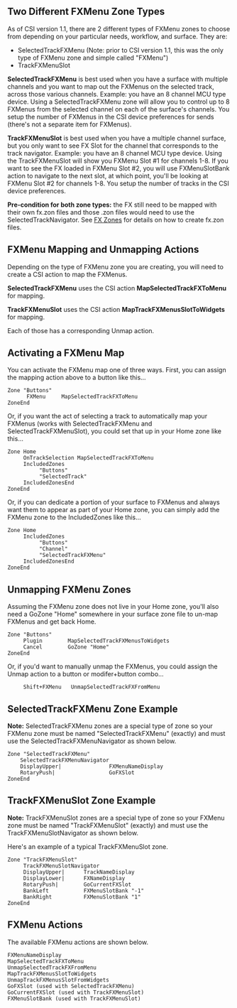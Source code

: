 ## Two Different FXMenu Zone Types
As of CSI version 1.1, there are 2 different types of FXMenu zones to choose from depending on your particular needs, workflow, and surface. They are:

* SelectedTrackFXMenu (Note: prior to CSI version 1.1, this was the only type of FXMenu zone and simple called "FXMenu")
* TrackFXMenuSlot

**SelectedTrackFXMenu** is best used when you have a surface with multiple channels and you want to map out the FXMenus on the selected track, across those various channels. Example: you have an 8 channel MCU type device. Using a SelectedTrackFXMenu zone will allow you to control up to 8 FXMenus from the selected channel on each of the surface's channels. You setup the number of FXMenus in the CSI device preferences for sends (there's not a separate item for FXMenus).

**TrackFXMenuSlot** is best used when you have a multiple channel surface, but you only want to see FX Slot for the channel that corresponds to the track navigator. Example: you have an 8 channel MCU type device. Using the TrackFXMenuSlot will show you FXMenu Slot #1 for channels 1-8. If you want to see the FX loaded in FXMenu Slot #2, you will use FXMenuSlotBank action to navigate to the next slot, at which point, you'll be looking at FXMenu Slot #2 for channels 1-8. You setup the number of tracks in the CSI device preferences.

**Pre-condition for both zone types:** the FX still need to be mapped with their own fx.zon files and those .zon files would need to use the SelectedTrackNavigator. See [FX Zones](https://github.com/GeoffAWaddington/reaper_csurf_integrator/wiki/FX-Zones) for details on how to create fx.zon files.

## FXMenu Mapping and Unmapping Actions
Depending on the type of FXMenu zone you are creating, you will need to create a CSI action to map the FXMenus. 

**SelectedTrackFXMenu** uses the CSI action **MapSelectedTrackFXToMenu** for mapping. 

**TrackFXMenuSlot** uses the CSI action **MapTrackFXMenusSlotToWidgets** for mapping.

Each of those has a corresponding Unmap action.

## Activating a FXMenu Map
You can activate the FXMenu map one of three ways. First, you can assign the mapping action above to a button like this...
```
Zone "Buttons"
      FXMenu     MapSelectedTrackFXToMenu
ZoneEnd
```

Or, if you want the act of selecting a track to automatically map your FXMenus (works with SelectedTrackFXMenu and SelectedTrackFXMenuSlot), you could set that up in your Home zone like this...
```
Zone Home
     OnTrackSelection MapSelectedTrackFXToMenu
     IncludedZones
          "Buttons"
          "SelectedTrack"
     IncludedZonesEnd
ZoneEnd
```

Or, if you can dedicate a portion of your surface to FXMenus and always want them to appear as part of your Home zone, you can simply add the FXMenu zone to the IncludedZones like this...
```
Zone Home
     IncludedZones
          "Buttons"
          "Channel"
          "SelectedTrackFXMenu"
     IncludedZonesEnd
ZoneEnd
```

## Unmapping FXMenu Zones
Assuming the FXMenu zone does not live in your Home zone, you'll also need a GoZone "Home" somewhere in your surface zone file to un-map FXMenus and get back Home.
```
Zone "Buttons"
     Plugin        MapSelectedTrackFXMenusToWidgets
     Cancel        GoZone "Home"
ZoneEnd
```

Or, if you'd want to manually unmap the FXMenus, you could assign the Unmap action to a button or modifer+button combo...
```
     Shift+FXMenu   UnmapSelectedTrackFXFromMenu
```

## SelectedTrackFXMenu Zone Example
**Note:** SelectedTrackFXMenu zones are a special type of zone so your FXMenu zone must be named "SelectedTrackFXMenu" (exactly) and must use the SelectedTrackFXMenuNavigator as shown below.

```
Zone "SelectedTrackFXMenu"
    SelectedTrackFXMenuNavigator
    DisplayUpper|               FXMenuNameDisplay
    RotaryPush|                 GoFXSlot
ZoneEnd
```

## TrackFXMenuSlot Zone Example
**Note:** TrackFXMenuSlot zones are a special type of zone so your FXMenu zone must be named "TrackFXMenuSlot" (exactly) and must use the TrackFXMenuSlotNavigator as shown below. 

Here's an example of a typical TrackFXMenuSlot zone.
```
Zone "TrackFXMenuSlot"
     TrackFXMenuSlotNavigator
     DisplayUpper|      TrackNameDisplay
     DisplayLower|      FXNameDisplay
     RotaryPush|        GoCurrentFXSlot
     BankLeft           FXMenuSlotBank "-1"
     BankRight          FXMenuSlotBank "1"
ZoneEnd
```

## FXMenu Actions
The available FXMenu actions are shown below.
```
FXMenuNameDisplay
MapSelectedTrackFXToMenu
UnmapSelectedTrackFXFromMenu
MapTrackFXMenusSlotToWidgets
UnmapTrackFXMenusSlotFromWidgets
GoFXSlot (used with SelectedTrackFXMenu)
GoCurrentFXSlot (used with TrackFXMenuSlot)
FXMenuSlotBank (used with TrackFXMenuSlot)
```